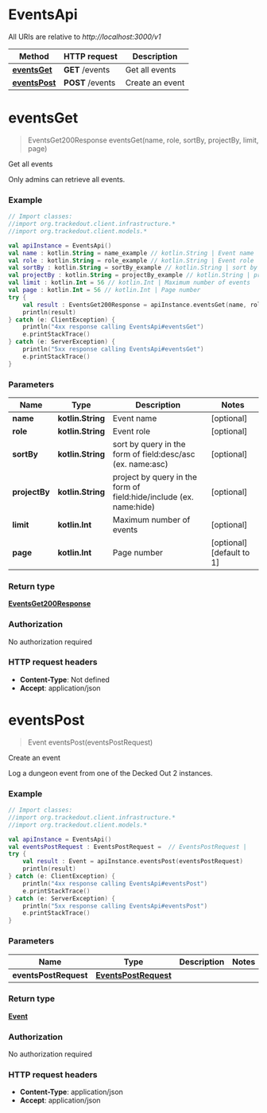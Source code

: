 # EventsApi

All URIs are relative to *http://localhost:3000/v1*

Method | HTTP request | Description
------------- | ------------- | -------------
[**eventsGet**](EventsApi.md#eventsGet) | **GET** /events | Get all events
[**eventsPost**](EventsApi.md#eventsPost) | **POST** /events | Create an event


<a id="eventsGet"></a>
# **eventsGet**
> EventsGet200Response eventsGet(name, role, sortBy, projectBy, limit, page)

Get all events

Only admins can retrieve all events.

### Example
```kotlin
// Import classes:
//import org.trackedout.client.infrastructure.*
//import org.trackedout.client.models.*

val apiInstance = EventsApi()
val name : kotlin.String = name_example // kotlin.String | Event name
val role : kotlin.String = role_example // kotlin.String | Event role
val sortBy : kotlin.String = sortBy_example // kotlin.String | sort by query in the form of field:desc/asc (ex. name:asc)
val projectBy : kotlin.String = projectBy_example // kotlin.String | project by query in the form of field:hide/include (ex. name:hide)
val limit : kotlin.Int = 56 // kotlin.Int | Maximum number of events
val page : kotlin.Int = 56 // kotlin.Int | Page number
try {
    val result : EventsGet200Response = apiInstance.eventsGet(name, role, sortBy, projectBy, limit, page)
    println(result)
} catch (e: ClientException) {
    println("4xx response calling EventsApi#eventsGet")
    e.printStackTrace()
} catch (e: ServerException) {
    println("5xx response calling EventsApi#eventsGet")
    e.printStackTrace()
}
```

### Parameters

Name | Type | Description  | Notes
------------- | ------------- | ------------- | -------------
 **name** | **kotlin.String**| Event name | [optional]
 **role** | **kotlin.String**| Event role | [optional]
 **sortBy** | **kotlin.String**| sort by query in the form of field:desc/asc (ex. name:asc) | [optional]
 **projectBy** | **kotlin.String**| project by query in the form of field:hide/include (ex. name:hide) | [optional]
 **limit** | **kotlin.Int**| Maximum number of events | [optional]
 **page** | **kotlin.Int**| Page number | [optional] [default to 1]

### Return type

[**EventsGet200Response**](EventsGet200Response.md)

### Authorization

No authorization required

### HTTP request headers

 - **Content-Type**: Not defined
 - **Accept**: application/json

<a id="eventsPost"></a>
# **eventsPost**
> Event eventsPost(eventsPostRequest)

Create an event

Log a dungeon event from one of the Decked Out 2 instances.

### Example
```kotlin
// Import classes:
//import org.trackedout.client.infrastructure.*
//import org.trackedout.client.models.*

val apiInstance = EventsApi()
val eventsPostRequest : EventsPostRequest =  // EventsPostRequest | 
try {
    val result : Event = apiInstance.eventsPost(eventsPostRequest)
    println(result)
} catch (e: ClientException) {
    println("4xx response calling EventsApi#eventsPost")
    e.printStackTrace()
} catch (e: ServerException) {
    println("5xx response calling EventsApi#eventsPost")
    e.printStackTrace()
}
```

### Parameters

Name | Type | Description  | Notes
------------- | ------------- | ------------- | -------------
 **eventsPostRequest** | [**EventsPostRequest**](EventsPostRequest.md)|  |

### Return type

[**Event**](Event.md)

### Authorization

No authorization required

### HTTP request headers

 - **Content-Type**: application/json
 - **Accept**: application/json

